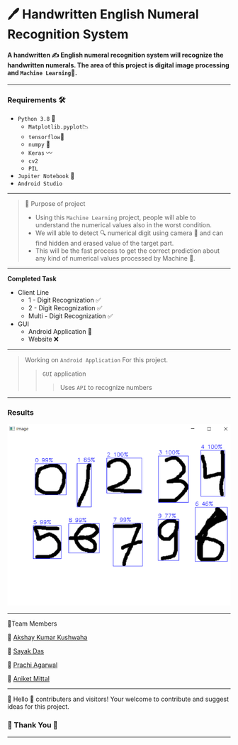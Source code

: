 # 🖊 Handwritten English Numeral Recognition System 
#### A handwritten ✍ English numeral recognition system will recognize the handwritten numerals. The area of this project is digital image processing and `Machine Learning`🎇. 
---
### Requirements 🛠
  * `Python 3.8` 🐍 
    * `Matplotlib.pyplot`📉
    * `tensorflow`🔆
    * `numpy` 🔢
    * `Keras` 〰
    * `cv2`
    * `PIL`
  * `Jupiter Notebook` 📝
  * `Android Studio`
  
---
> 📌 Purpose of project 
> * Using this `Machine Learning` project, people will able to understand the numerical values also in the worst condition. 
> * We will able to detect 🔍 numerical digit using camera 📸 and can find hidden and erased value of the target part.
> * This will be the fast process to get the correct prediction about any kind of numerical values processed by Machine 🧠.

---
**Completed Task**
* Client Line 
  * 1 - Digit Recognization ✅
  * 2 - Digit Recognization ✅
  * Multi - Digit Recognization ✅
* GUI 
  * Android Application 🔆
  * Website ❌

---
> Working on `Android Application` For this project.
>> `GUI` application
>>> Uses `API` to recognize numbers 

---
### Results

![img](./Multi-Digit%20Recog/multi%20Digit%2090%25%20accuracy/img/result.png)

---
🥨Team Members

📍 [Akshay Kumar Kushwaha](https://github.com/xiakshay)

📍 [Sayak Das](https://github.com/sayak007das)

📍 [Prachi Agarwal](https://github.com/Prachi-16-max)

📍 [Aniket Mittal](https://github.com/)

---
🎈 Hello 👋 contributers and visitors! Your welcome to contribute and suggest ideas for this project. 

### 🙏 Thank You 🙏

---
